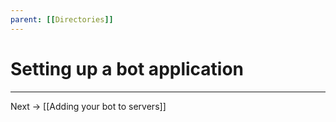 ```yaml
---
parent: [[Directories]]
---
```

# Setting up a bot application

---
Next -> [[Adding your bot to servers]]
